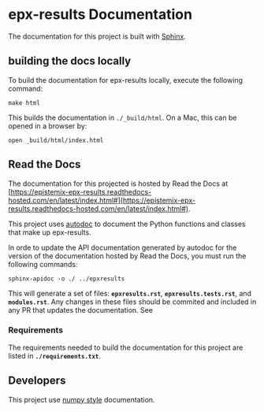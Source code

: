 # epx-results Documentation

The documentation for this project is built with [Sphinx](https://www.sphinx-doc.org/en/master/).


## building the docs locally

To build the documentation for epx-results locally, execute the following command:

```terminal
make html
```

This builds the documentation in `./_build/html`. On a Mac, this can be opened in a browser by:

```terminal
open _build/html/index.html
```

## Read the Docs

The documentation for this projected is hosted by Read the Docs at [https://epistemix-epx-results.readthedocs-hosted.com/en/latest/index.html#](https://epistemix-epx-results.readthedocs-hosted.com/en/latest/index.html#).

This project uses [autodoc](https://www.sphinx-doc.org/en/master/usage/extensions/autodoc.html) to document the Python functions and classes that make up epx-results.

In orde to update the API documentation generated by autodoc for the version of the documentation hosted by Read the Docs, you must run the following commands:

```terminal
sphinx-apidoc -o ./ ../epxresults
```

This will generate a set of files: **`epxresults.rst`**, **`epxresults.tests.rst`**, and **`modules.rst`**. Any changes in these files should be commited and included in any PR that updates the documentation. See 


### Requirements

The requirements needed to build the documentation for this project are listed in **`./requirements.txt`**.


## Developers

This project use [numpy style](https://numpydoc.readthedocs.io/en/latest/format.html) documentation.  


